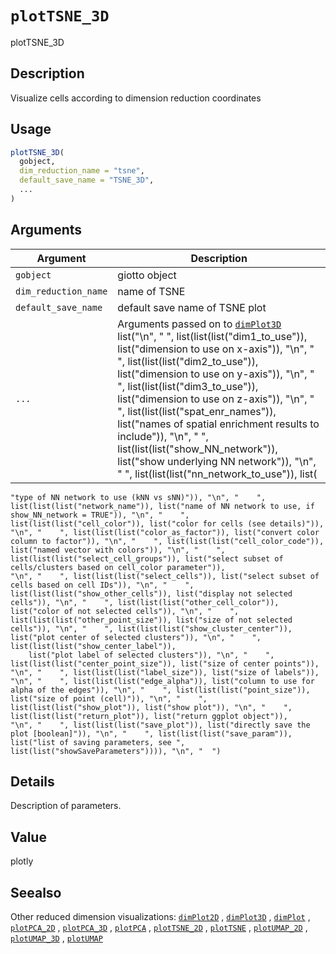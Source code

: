 # `plotTSNE_3D`

plotTSNE_3D


## Description

Visualize cells according to dimension reduction coordinates


## Usage

```r
plotTSNE_3D(
  gobject,
  dim_reduction_name = "tsne",
  default_save_name = "TSNE_3D",
  ...
)
```


## Arguments

Argument      |Description
------------- |----------------
`gobject`     |     giotto object
`dim_reduction_name`     |     name of TSNE
`default_save_name`     |     default save name of TSNE plot
`...`     |      Arguments passed on to [`dimPlot3D`](#dimplot3d)   list("\n", "    ", list(list(list("dim1_to_use")), list("dimension to use on x-axis")), "\n", "    ", list(list(list("dim2_to_use")), list("dimension to use on y-axis")), "\n", "    ", list(list(list("dim3_to_use")), list("dimension to use on z-axis")), "\n", "    ", list(list(list("spat_enr_names")), list("names of spatial enrichment results to include")), "\n", "    ", list(list(list("show_NN_network")), list("show underlying NN network")), "\n", "    ", list(list(list("nn_network_to_use")), list(
    "type of NN network to use (kNN vs sNN)")), "\n", "    ", list(list(list("network_name")), list("name of NN network to use, if show_NN_network = TRUE")), "\n", "    ", list(list(list("cell_color")), list("color for cells (see details)")), "\n", "    ", list(list(list("color_as_factor")), list("convert color column to factor")), "\n", "    ", list(list(list("cell_color_code")), list("named vector with colors")), "\n", "    ", list(list(list("select_cell_groups")), list("select subset of cells/clusters based on cell_color parameter")), 
    "\n", "    ", list(list(list("select_cells")), list("select subset of cells based on cell IDs")), "\n", "    ", list(list(list("show_other_cells")), list("display not selected cells")), "\n", "    ", list(list(list("other_cell_color")), list("color of not selected cells")), "\n", "    ", list(list(list("other_point_size")), list("size of not selected cells")), "\n", "    ", list(list(list("show_cluster_center")), list("plot center of selected clusters")), "\n", "    ", list(list(list("show_center_label")), 
        list("plot label of selected clusters")), "\n", "    ", list(list(list("center_point_size")), list("size of center points")), "\n", "    ", list(list(list("label_size")), list("size of labels")), "\n", "    ", list(list(list("edge_alpha")), list("column to use for alpha of the edges")), "\n", "    ", list(list(list("point_size")), list("size of point (cell)")), "\n", "    ", list(list(list("show_plot")), list("show plot")), "\n", "    ", list(list(list("return_plot")), list("return ggplot object")), 
    "\n", "    ", list(list(list("save_plot")), list("directly save the plot [boolean]")), "\n", "    ", list(list(list("save_param")), list("list of saving parameters, see ", list(list("showSaveParameters")))), "\n", "  ")


## Details

Description of parameters.


## Value

plotly


## Seealso

Other reduced dimension visualizations:
 [`dimPlot2D`](#dimplot2d) ,
 [`dimPlot3D`](#dimplot3d) ,
 [`dimPlot`](#dimplot) ,
 [`plotPCA_2D`](#plotpca2d) ,
 [`plotPCA_3D`](#plotpca3d) ,
 [`plotPCA`](#plotpca) ,
 [`plotTSNE_2D`](#plottsne2d) ,
 [`plotTSNE`](#plottsne) ,
 [`plotUMAP_2D`](#plotumap2d) ,
 [`plotUMAP_3D`](#plotumap3d) ,
 [`plotUMAP`](#plotumap)


